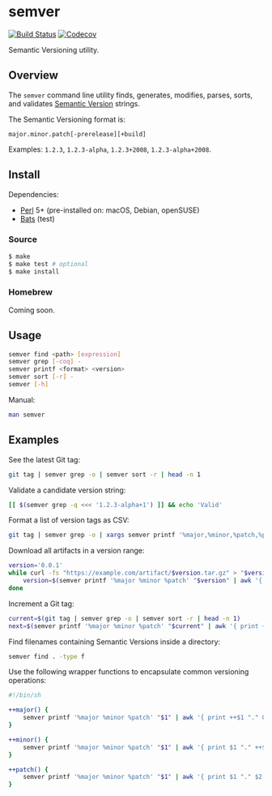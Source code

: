# semver

[![Build Status](https://travis-ci.com/chriskilding/semver.svg?branch=master)](https://travis-ci.com/chriskilding/semver)
[![Codecov](https://codecov.io/gh/chriskilding/semver/branch/master/graph/badge.svg)](https://codecov.io/gh/chriskilding/semver)

Semantic Versioning utility.

## Overview

The `semver` command line utility finds, generates, modifies, parses, sorts, and validates [Semantic Version](https://semver.org/) strings.

The Semantic Versioning format is:

    major.minor.patch[-prerelease][+build]

Examples: `1.2.3`, `1.2.3-alpha`, `1.2.3+2008`, `1.2.3-alpha+2008`.

## Install

Dependencies:

- [Perl](http://www.perl.org) 5+ (pre-installed on: macOS, Debian, openSUSE)
- [Bats](https://github.com/bats-core/bats-core) (test)

### Source

```bash
$ make
$ make test # optional
$ make install
```

### Homebrew

Coming soon.

## Usage

```bash
semver find <path> [expression]
semver grep [-coq] -
semver printf <format> <version>
semver sort [-r] -
semver [-h]
```

Manual:

```bash
man semver
```

## Examples

See the latest Git tag:

```bash
git tag | semver grep -o | semver sort -r | head -n 1
```    

Validate a candidate version string:

```bash
[[ $(semver grep -q <<< '1.2.3-alpha+1') ]] && echo 'Valid'
```

Format a list of version tags as CSV:

```bash
git tag | semver grep -o | xargs semver printf '%major,%minor,%patch,%prerelease,%build' {}
```

Download all artifacts in a version range:

```bash
version='0.0.1'
while curl -fs "https://example.com/artifact/$version.tar.gz" > "$version.tar.gz"; do
    version=$(semver printf '%major %minor %patch' "$version" | awk '{ print $1 "." $2 "." ++$3 }')
done
```

Increment a Git tag:

```bash
current=$(git tag | semver grep -o | semver sort -r | head -n 1)
next=$(semver printf '%major %minor %patch' "$current" | awk '{ print ++$1 "." 0 "." 0 }')
```

Find filenames containing Semantic Versions inside a directory:

```bash
semver find . -type f
```

Use the following wrapper functions to encapsulate common versioning operations:

```bash
#!/bin/sh

++major() {
    semver printf '%major %minor %patch' "$1" | awk '{ print ++$1 "." 0 "." 0 }'
}

++minor() {
    semver printf '%major %minor %patch' "$1" | awk '{ print $1 "." ++$2 "." 0 }'
}

++patch() {
    semver printf '%major %minor %patch' "$1" | awk '{ print $1 "." $2 "." ++$3 }'
}
```